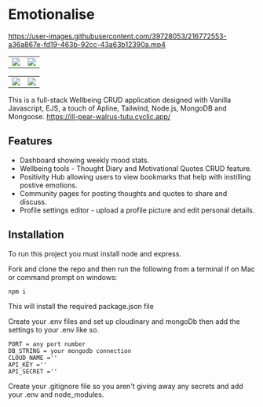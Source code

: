 # Emotionalise



https://user-images.githubusercontent.com/39728053/216772553-a36a867e-fd19-463b-92cc-43a63b12390a.mp4

<table width="100%">
  <tr>
  <td width="50%" style="vertical-align: top">
   <img src ="https://user-images.githubusercontent.com/39728053/216773241-3871b9d0-25cd-4d1a-952e-431c52a2a2b9.png" align="top"></td>

  </td>
  <td width="50%" style="vertical-align: top">
   <img src ="https://user-images.githubusercontent.com/39728053/216772644-61eb7933-908d-4bb3-82aa-a7bc78fdff6b.png"></td>

  </tr>
</table>



<table width="100%">
  <tr>
  <td width="50%" style="vertical-align: top">
   <img src ="https://user-images.githubusercontent.com/39728053/216771795-129d4b30-c388-41f9-913b-732c79ad88fd.png"></td>

  </td>
  <td width="50%" style="vertical-align: top">
   <img src ="https://user-images.githubusercontent.com/39728053/216773119-17519509-557e-44ae-a41c-e37a9e2b8be6.png"></td>

  </tr>
</table>



This is a full-stack Wellbeing CRUD application designed with Vanilla Javascript, EJS, a touch of Apline, Tailwind, Node.js, MongoDB and Mongoose.
https://ill-pear-walrus-tutu.cyclic.app/
## Features

- Dashboard showing weekly mood stats.
- Wellbeing tools - Thought Diary and Motivational Quotes CRUD feature.
- Positivity Hub allowing users to view bookmarks that help with instilling postive emotions.
- Community pages for posting thoughts and quotes to share and discuss.
- Profile settings editor - upload a profile picture and edit personal details.

## Installation
To run this project you must install node and express.

Fork and clone the repo and then run the following from a terminal if on Mac or command prompt on windows:

```
npm i

```
This will install the required package.json file

Create your .env files and set up cloudinary and mongoDb then add the settings to your .env like so.

```
PORT = any port number
DB_STRING = your mongodb connection
CLOUD_NAME =''
API_KEY =''
API_SECRET =''
```
Create your .gitignore file so you aren't giving away any secrets and add your .env and node_modules.

